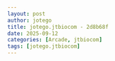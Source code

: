 ```yaml
---
layout: post
author: jotego
title: jotego.jtbiocom - 2d8b68f
date: 2025-09-12
categories: [Arcade, jtbiocom]
tags: [jotego.jtbiocom]
---
```


